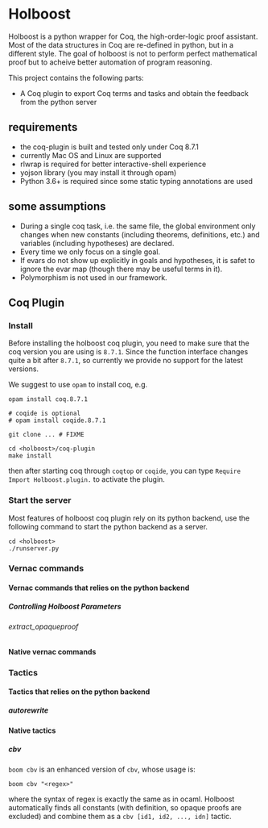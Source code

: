Holboost
===

Holboost is a python wrapper for Coq, the high-order-logic proof assistant. Most of the data structures in Coq are re-defined in python, but in a different style. The goal of holboost is not to perform perfect mathematical proof but to acheive better automation of program reasoning.

This project contains the following parts:

- A Coq plugin to export Coq terms and tasks and obtain the feedback from the python server


## requirements

- the coq-plugin is built and tested only under Coq 8.7.1
- currently Mac OS and Linux are supported
- rlwrap is required for better interactive-shell experience
- yojson library (you may install it through opam)
- Python 3.6+ is required since some static typing annotations are used

## some assumptions

- During a single coq task, i.e. the same file, the global environment only changes when new constants (including theorems, definitions, etc.) and variables (including hypotheses) are declared. 
- Every time we only focus on a single goal.
- If evars do not show up explicitly in goals and hypotheses, it is safet to ignore the evar map (though there may be useful terms in it).
- Polymorphism is not used in our framework.


## Coq Plugin

### Install

Before installing the holboost coq plugin, you need to make sure that the coq version you are using is `8.7.1`. Since the function
interface changes quite a bit after `8.7.1`, so currently we provide no support for the latest versions.

We suggest to use `opam` to install coq, e.g.

    opam install coq.8.7.1
    
    # coqide is optional
    # opam install coqide.8.7.1

    git clone ... # FIXME

    cd <holboost>/coq-plugin
    make install

then after starting coq through `coqtop` or `coqide`, you can type `Require Import Holboost.plugin.` to activate the plugin.

### Start the server

Most features of holboost coq plugin rely on its python backend, use the following command to start the python backend as a server.

    cd <holboost>
    ./runserver.py

### Vernac commands

#### Vernac commands that relies on the python backend

##### Controlling Holboost Parameters

###### extract_opaqueproof

#### Native vernac commands

### Tactics

#### Tactics that relies on the python backend

##### autorewrite

#### Native tactics

##### cbv

`boom cbv` is an enhanced version of `cbv`, whose usage is:

    boom cbv "<regex>"

where the syntax of regex is exactly the same as in ocaml. Holboost automatically finds all constants (with definition, so opaque proofs are excluded) and combine them as
a `cbv [id1, id2, ..., idn]` tactic.
